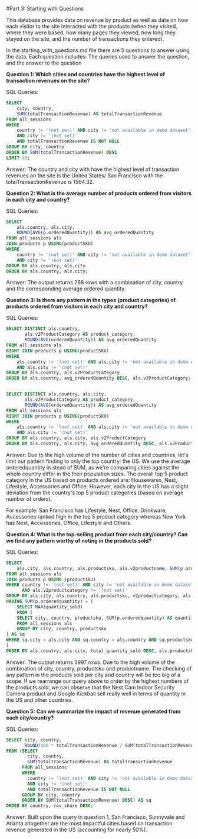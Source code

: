 #Part 3: Starting with Questions

This database provides data on revenue by product as well as data on how each visitor to the site interacted with the products (when they visited, where they were based, how many pages they viewed, how long they stayed on the site, and the number of transactions they entered).

In the starting_with_questions.md file there are 5 questions to answer using the data. Each question includes: The queries used to answer the question, and the answer to the question

    
**Question 1: Which cities and countries have the highest level of transaction revenues on the site?**

SQL Queries:
```SQL
SELECT 
	city, country,
	SUM(totalTransactionRevenue) AS totalTransactionRevenue
FROM all_sessions
WHERE 
	country != '(not set)' AND city != 'not available in demo dataset'
	AND city != '(not set)' 
	AND totalTransactionRevenue IS NOT NULL
GROUP BY city, country
ORDER BY SUM(totalTransactionRevenue) DESC
LIMIT 10;
```

Answer: The country and city with have the highest level of transaction revenues on the site is the United States/ San Francisco with the totalTransactionRevenue is 1564.32.


**Question 2: What is the average number of products ordered from visitors in each city and country?**


SQL Queries:
```SQL
SELECT 
	als.country, als.city, 
	ROUND(AVG(p.orderedQuantity)) AS avg_orderedQuantity
FROM all_sessions als
JOIN products p USING(productSKU)
WHERE 
	country != '(not set)' AND city != 'not available in demo dataset'
	AND city != '(not set)' 
GROUP BY als.country, als.city
ORDER BY als.country, als.city;
```

Answer: The output returns 268 rows with a combination of city, country and the corresponding average ordered quantity.


**Question 3: Is there any pattern in the types (product categories) of products ordered from visitors in each city and country?**


SQL Queries:
```SQL
SELECT DISTINCT als.country,
       als.v2ProductCategory AS product_category,
	   ROUND(AVG(orderedQuantity)) AS avg_orderedQuantity
FROM all_sessions als
RIGHT JOIN products p USING(productSKU)
WHERE 
	als.country != '(not set)' AND als.city != 'not available in demo dataset'
	AND als.city != '(not set)'
GROUP BY als.country, als.v2ProductCategory
ORDER BY als.country, avg_orderedQuantity DESC, als.v2ProductCategory;


SELECT DISTINCT als.country, als.city,
       als.v2ProductCategory AS product_category,
	   ROUND(AVG(orderedQuantity)) AS avg_orderedQuantity
FROM all_sessions als
RIGHT JOIN products p USING(productSKU)
WHERE 
	als.country != '(not set)' AND als.city != 'not available in demo dataset'
	AND als.city != '(not set)'
GROUP BY als.country, als.city, als.v2ProductCategory
ORDER BY als.country, als.city, avg_orderedQuantity DESC, als.v2ProductCategory;
```


Answer: Due to the high volume of the number of cities and countries, let's limit our pattern finding to only the top country: the US. We use the average orderedquantity in stead of SUM, as we're comparing cities against the whole country differ in the their population sizes. The overall top 5 product category in the US based on products ordered are: Housewares, Nest, Lifestyle, Accessories and Office. However, each city in the US has a slight deviation from the country's top 5 product categories (based on average number of orders).

For example: San Francisco has Lifestyle, Nest, Office, Drinkware, Accessories ranked high in the top 5 product category whereas New York has Nest, Accessories, Office, Lifestyle and Others.


**Question 4: What is the top-selling product from each city/country? Can we find any pattern worthy of noting in the products sold?**


SQL Queries:
```SQL
SELECT 
	als.city, als.country, als.productsku, als.v2productname, SUM(p.orderedquantity) AS total_quantity_sold
FROM all_sessions als
JOIN products p USING (productsku)
WHERE country != '(not set)' AND city != 'not available in demo dataset' AND city != '(not set)' 
	  AND als.v2productcategory != '(not set)' 
GROUP BY als.city, als.country, als.productsku, v2productcategory, als.v2productname
HAVING SUM(p.orderedquantity) = (
    SELECT MAX(quantity_sold)
    FROM (
    SELECT city, country, productsku, SUM(p.orderedquantity) AS quantity_sold
    FROM all_sessions als
    GROUP BY city, country, productsku
) AS sq 
WHERE sq.city = als.city AND sq.country = als.country AND sq.productsku = als.productsku
)
ORDER BY als.country, als.city, total_quantity_sold DESC, als.productsku, als.v2productname;
```


Answer: The output returns 3997 rows. Due to the high volume of the combination of city, country, productsku and productname. The checking of any pattern in the products sold per city and country will be too big of a scope. If we rearrange our query above to order by the highest numbers of the products sold, we can observe that the Nest Cam Indoor Security Camera product and Google Kickball sell really well in terms of quantity in the US and other countries.


**Question 5: Can we summarize the impact of revenue generated from each city/country?**

SQL Queries:
```SQL
SELECT city, country,
	   ROUND(100 * totalTransactionRevenue / SUM(totalTransactionRevenue) OVER (PARTITION BY country), 2) AS rev_share
FROM (SELECT 
		city, country,
		SUM(totalTransactionRevenue) AS totalTransactionRevenue
	  FROM all_sessions
	  WHERE 
		country != '(not set)' AND city != 'not available in demo dataset'
		AND city != '(not set)' 
		AND totalTransactionRevenue IS NOT NULL
	  GROUP BY city, country
	  ORDER BY SUM(totalTransactionRevenue) DESC) AS sq
ORDER BY country, rev_share DESC;
```


Answer: Built upon the query in question 1, San Francisco, Sunnyvale and Atlanta altogether are the most impactful cities based on transaction revenue generated in the US (accounting for nearly 50%).
